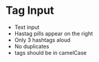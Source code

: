# Tag Input
- Text input
- Hastag pills appear on the right
- Only 3 hashtags aloud
- No duplicates
- tags should be in camelCase
